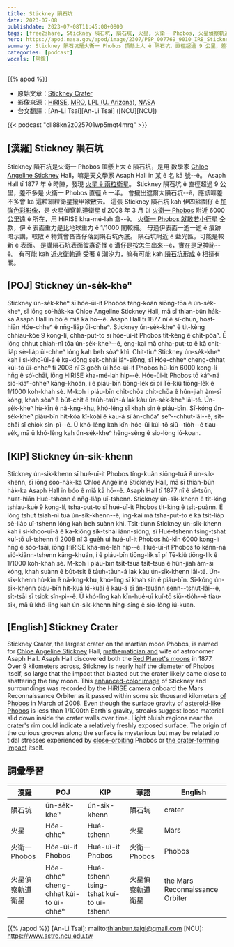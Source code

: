 ```yaml
---
title: Stickney 隕石坑
date: 2023-07-08
publishdate: 2023-07-08T11:45:00+0800
tags: [free2share, Stickney 隕石坑, 隕石坑, 火星, 火衛一 Phobos, 火星偵察軌道衛星]
hero: https://apod.nasa.gov/apod/image/2307/PSP_007769_9010_IRB_Stickney1024.jpg
summary: Stickney 隕石坑是火衛一 Phobos 頂懸上大 ê 隕石坑，直徑超過 9 公里，差不多是 火衛一 Phobos 直徑 ê 一半。
categories: [podcast]
vocals: [阿錕]
---
```


{{% apod %}}

- 原始文章：[Stickney Crater](https://apod.nasa.gov/apod/ap230708.html)
- 影像來源：[HiRISE](https://hirise.lpl.arizona.edu/), [MRO](https://mars.jpl.nasa.gov/mro/), [LPL (U. Arizona)](https://www.lpl.arizona.edu/), [NASA](https://www.nasa.gov/)
- 台文翻譯：[An-Li Tsai][An-Li Tsai] ([NCU][NCU])

{{< podcast "cll88kn2z025701wp5mqt4mrq" >}}

## [漢羅] Stickney 隕石坑
Stickney 隕石坑是火衛一 Phobos 頂懸上大 ê 隕石坑，是用 數學家 [Chloe Angeline Stickney][Chloe Angeline Stickney] Hall，嘛是天文學家 Asaph Hall in 某 ê 名 kā 號--ê。
Asaph Hall tī 1877 年 ê 時陣，發現 [火星 ê 兩粒衛星][Red Planet's moons]。
Stickney 隕石坑 ê 直徑超過 9 公里，差不多是 火衛一 Phobos 直徑 ê 一半。
會攏出遮爾大隕石坑--ê，應該嘛差不多會 kā 這粒細粒衛星攏甲欲散去。
這張 Stickney 隕石坑 kah 伊四箍圍仔 ê [加強色彩影像][enhanced-color image]，是 火星偵察軌道衛星 tī 2008 年 3 月 ùi [火衛一 Phobos][of Phobos] 附近 6000 公里遠 ê 所在，用 HiRISE kha-mé-lah 翕--ê。
[火衛一 Phobos 就敢若小行星][asteroid-like Phobos] 仝款，伊 ê 表面重力是比地球重力 ê 1/1000 閣較細。
毋過伊表面一逝一逝 ê 痕跡暗示講，較散 ê 物質會沓沓仔落到隕石坑內底。
隕石坑附近 ê 藍光區，可能是較新 ê 表面。
是講隕石坑表面彼寡奇怪 ê 溝仔是按怎生出來--ê，實在是足神祕--ê。
有可能 kah [近火衛軌道][close-orbiting] 受著 ê 潮汐力，嘛有可能 kah [隕石坑形成][the crater-forming impact] ê 相挵有關。

## [POJ] Stickney ún-se̍k-kheⁿ
Stickney ún-se̍k-kheⁿ sī hóe-ūi-it Phobos téng-koân siōng-tōa ê ún-se̍k-kheⁿ, sī iōng sò͘-ha̍k-ka Chloe Angeline Stickney Hall, mā sī thian-bûn ha̍k-ka Asaph Hall in bó͘ ê miâ kā hō--ê.
Asaph Hall tī 1877 nî ê sî-chūn, hoat-hiān Hóe-chheⁿ ê nn̄g-lia̍p ūi-chheⁿ.
Stickney ún-se̍k-kheⁿ ê ti̍t-kèng chhiau-kòe 9 kong-lí, chha-put-to sī hóe-ūi-it Phobos ti̍t-kèng ê chi̍t-pòaⁿ.
Ē lóng chhut chiah-nī tōa ún-se̍k-kheⁿ--ê, èng-kai mā chha-put-to ē kā chit-lia̍p sè-lia̍p ūi-chheⁿ lóng kah beh sòaⁿ khì.
Chit-tiuⁿ Stickney ún-se̍k-kheⁿ kah i sì-kho͘-ûi-á ê ka-kiông sek-chhái iáⁿ-siōng, sī Hóe-chheⁿ cheng-chhat kúi-tō ūi-chheⁿ tī 2008 nî 3 goe̍h ùi hóe-ūi-it Phobos hù-kīn 6000 kong-lí hn̄g ê só͘-chāi, iōng HiRISE kha-mé-lah hip--ê.
Hóe-ūi-it Phobos tō káⁿ-ná sió-kiâⁿ-chheⁿ kāng-khoán, i ê piáu-bīn tiōng-le̍k sī pí Tē-kiû tiōng-le̍k ê 1/1000 koh-khah sè.
M̄-koh i piáu-bīn chi̍t-chōa chi̍t-chōa ê hûn-jiah àm-sī kóng, khah sòaⁿ ê bu̍t-chit ē tau̍h-tau̍h-á lak kàu ún-se̍k-kheⁿ lāi-té.
Ún-se̍k-kheⁿ hù-kīn ê nâ-kng-khu, khó-lêng sī khah sin ê piáu-bīn.
Sī-kóng ún-se̍k-kheⁿ piáu-bīn hit-kóa kî-koài ê kau-á sī án-chóaⁿ seⁿ--chhut-lâi--ê, si̍t-chāi sī chiok sîn-pì--ê.
Ū khó-lêng kah kīn-hóe-ūi kúi-tō siū--tio̍h--ê tiau-se̍k, mā ū khó-lêng kah ún-se̍k-kheⁿ hêng-sêng ê sio-lòng iú-koan.

## [KIP] Stickney ún-si̍k-khenn
Stickney ún-si̍k-khenn sī hué-uī-it Phobos tíng-kuân siōng-tuā ê ún-si̍k-khenn, sī iōng sòo-ha̍k-ka Chloe Angeline Stickney Hall, mā sī thian-bûn ha̍k-ka Asaph Hall in bóo ê miâ kā hō--ê.
Asaph Hall tī 1877 nî ê sî-tsūn, huat-hiān Hué-tshenn ê nn̄g-lia̍p uī-tshenn.
Stickney ún-si̍k-khenn ê ti̍t-kìng tshiau-kuè 9 kong-lí, tsha-put-to sī hué-uī-it Phobos ti̍t-kìng ê tsi̍t-puànn.
Ē lóng tshut tsiah-nī tuā ún-si̍k-khenn--ê, ìng-kai mā tsha-put-to ē kā tsit-lia̍p sè-lia̍p uī-tshenn lóng kah beh suànn khì.
Tsit-tiunn Stickney ún-si̍k-khenn kah i sì-khoo-uî-á ê ka-kiông sik-tshái iánn-siōng, sī Hué-tshenn tsing-tshat kuí-tō uī-tshenn tī 2008 nî 3 gue̍h uì hué-uī-it Phobos hù-kīn 6000 kong-lí hn̄g ê sóo-tsāi, iōng HiRISE kha-mé-lah hip--ê.
Hué-uī-it Phobos tō kánn-ná sió-kiânn-tshenn kāng-khuán, i ê piáu-bīn tiōng-li̍k sī pí Tē-kiû tiōng-li̍k ê 1/1000 koh-khah sè.
M̄-koh i piáu-bīn tsi̍t-tsuā tsi̍t-tsuā ê hûn-jiah àm-sī kóng, khah suànn ê bu̍t-tsit ē ta̍uh-ta̍uh-á lak kàu ún-si̍k-khenn lāi-té.
Ún-si̍k-khenn hù-kīn ê nâ-kng-khu, khó-lîng sī khah sin ê piáu-bīn.
Sī-kóng ún-si̍k-khenn piáu-bīn hit-kuá kî-kuài ê kau-á sī án-tsuánn senn--tshut-lâi--ê, si̍t-tsāi sī tsiok sîn-pì--ê.
Ū khó-lîng kah kīn-hué-uī kuí-tō siū--tio̍h--ê tiau-si̍k, mā ū khó-lîng kah ún-si̍k-khenn hîng-sîng ê sio-lòng iú-kuan.

## [English] Stickney Crater
Stickney Crater, the largest crater on the martian moon Phobos, is named for [Chloe Angeline Stickney][Chloe Angeline Stickney] Hall, [mathematician and][mathematician and] wife of astronomer Asaph Hall.
Asaph Hall discovered both the [Red Planet's moons][Red Planet's moons] in 1877.
Over 9 kilometers across, Stickney is nearly half the diameter of Phobos itself, so large that the impact that blasted out the crater likely came close to shattering the tiny moon.
This [enhanced-color image][enhanced-color image] of Stickney and surroundings was recorded by the HiRISE camera onboard the Mars Reconnaissance Orbiter as it passed within some six thousand kilometers [of Phobos][of Phobos] in March of 2008.
Even though the surface gravity of [asteroid-like Phobos][asteroid-like Phobos] is less than 1/1000th Earth's gravity, streaks suggest loose material slid down inside the crater walls over time.
Light bluish regions near the crater's rim could indicate a relatively freshly exposed surface.
The origin of the curious grooves along the surface is mysterious but may be related to tidal stresses experienced by [close-orbiting][close-orbiting] Phobos or [the crater-forming impact][the crater-forming impact] itself.

## 詞彙學習

|漢羅|POJ|KIP|華語|English|
|-|-|-|-|-|
|隕石坑|ún-se̍k-kheⁿ|ún-si̍k-khenn|隕石坑|crater|
|火星|Hóe-chheⁿ|Hué-tshenn|火星|Mars|
|火衛一 Phobos|Hóe-ūi-it Phobos|Hué-uī-it Phobos|火衛一 Phobos|Phobos|
|火星偵察軌道衛星|Hóe-chheⁿ cheng-chhat kúi-tō ūi-chheⁿ|Hué-tshenn tsing-tshat kuí-tō uī-tshenn|火星偵察軌道衛星|the Mars Reconnaissance Orbiter|

{{% /apod %}}
[An-Li Tsai]: mailto:thianbun.taigi@gmail.com
[NCU]: https://www.astro.ncu.edu.tw

[copyright]: https://apod.nasa.gov/apod/fap/lib/about_apod.html#srapply
[License]: https://creativecommons.org/licenses/by/2.0/

[Chloe Angeline Stickney]:http://en.wikipedia.org/wiki/Angeline_Stickney
[mathematician and]:https://archive.org/details/anastronomerswi03hallgoog
[Red Planet's moons]:https://apod.nasa.gov/apod/ap201030.html
[enhanced-color image]:http://hirise.lpl.arizona.edu/phobos.php
[of Phobos]:https://apod.nasa.gov/apod/ap170721.html
[asteroid-like Phobos]:https://solarsystem.nasa.gov/moons/mars-moons/phobos/in-depth/
[close-orbiting]:https://apod.nasa.gov/apod/ap220703.html
[the crater-forming impact]:http://adsabs.harvard.edu/abs/2016GeoRL..4310595B
